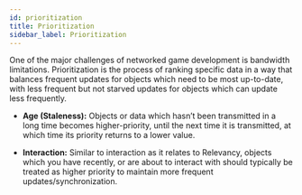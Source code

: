 ```yaml
---
id: prioritization
title: Prioritization
sidebar_label: Prioritization
---
```



One of the major challenges of networked game development is bandwidth limitations. Prioritization is the process of ranking specific data in a way that balances frequent updates for objects which need to be most up-to-date, with less frequent but not starved updates for objects which can update less frequently.
- **Age (Staleness):**
  Objects or data which hasn’t been transmitted in a long time becomes higher-priority, until the next time it is transmitted, at which time its priority returns to a lower value.

- **Interaction:**
  Similar to interaction as it relates to Relevancy, objects which you have recently, or are about to interact with should typically be treated as higher priority to maintain more frequent updates/synchronization.
